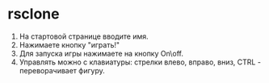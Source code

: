 # rsclone
1.  На стартовой странице вводите имя.
2.  Нажимаете кнопку "играть!"
3.  Для запуска игры нажимаете на кнопку On\off.
4.  Управлять можно с клавиатуры: стрелки влево, вправо, вниз, CTRL - переворачивает фигуру.
